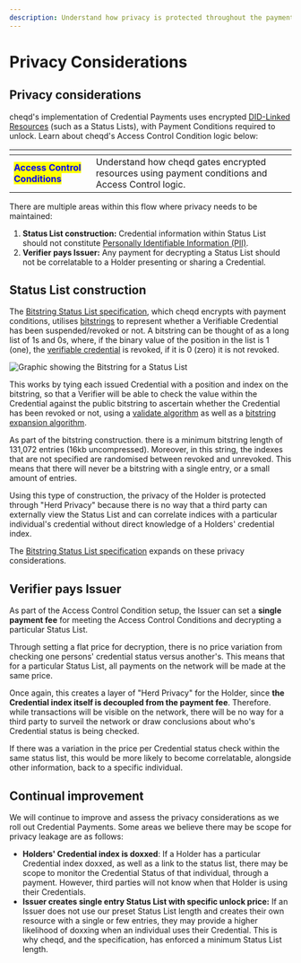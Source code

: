 ```yaml
---
description: Understand how privacy is protected throughout the payment flow
---
```


# Privacy Considerations

## Privacy considerations

cheqd's implementation of Credential Payments uses encrypted [DID-Linked Resources](../../did-linked-resources/understanding-dlrs/) (such as a Status Lists), with Payment Conditions required to unlock. Learn about cheqd's Access Control Condition logic below:

<table data-card-size="large" data-view="cards"><thead><tr><th></th><th></th></tr></thead><tbody><tr><td><mark style="color:blue;"><strong>Access Control Conditions</strong></mark></td><td>Understand how cheqd gates encrypted resources using payment conditions and Access Control logic.</td></tr></tbody></table>

There are multiple areas within this flow where privacy needs to be maintained:

1. **Status List construction:** Credential information within Status List should not constitute [Personally Identifiable Information (PII)](https://en.wikipedia.org/wiki/Personal_data).
2. **Verifier pays Issuer:** Any payment for decrypting a Status List should not be correlatable to a Holder presenting or sharing a Credential.

## Status List construction

The [Bitstring Status List specification](https://www.w3.org/TR/vc-bitstring-status-list/), which cheqd encrypts with payment conditions, utilises [bitstrings](https://w3c-ccg.github.io/vc-status-list-2021/#conceptual-framework) to represent whether a Verifiable Credential has been suspended/revoked or not. A bitstring can be thought of as a long list of 1s and 0s, where, if the binary value of the position in the list is 1 (one), the [verifiable credential](https://w3c-ccg.github.io/vc-status-list-2021/#dfn-verifiable-credentials) is revoked, if it is 0 (zero) it is not revoked.

![Graphic showing the Bitstring for a Status List](<../../../.gitbook/assets/StatusList21 Bitstring.png>)

This works by tying each issued Credential with a position and index on the bitstring, so that a Verifier will be able to check the value within the Credential against the public bitstring to ascertain whether the Credential has been revoked or not, using a [validate algorithm](https://w3c-ccg.github.io/vc-status-list-2021/#validate-algorithm) as well as a [bitstring expansion algorithm](https://w3c-ccg.github.io/vc-status-list-2021/#bitstring-expansion-algorithm).

As part of the bitstring construction. there is a minimum bitstring length of 131,072 entries (16kb uncompressed). Moreover, in this string, the indexes that are not specified are randomised between revoked and unrevoked. This means that there will never be a bitstring with a single entry, or a small amount of entries.&#x20;

Using this type of construction, the privacy of the Holder is protected through "Herd Privacy" because there is no way that a third party can externally view the Status List and can correlate indices with a particular individual's credential without direct knowledge of a Holders' credential index.

The [Bitstring Status List specification](https://www.w3.org/TR/vc-bitstring-status-list/) expands on these privacy considerations.

## Verifier pays Issuer

As part of the Access Control Condition setup, the Issuer can set a **single payment fee** for meeting the Access Control Conditions and decrypting a particular Status List.&#x20;

Through setting a flat price for decryption, there is no price variation from checking one persons' credential status versus another's. This means that for a particular Status List, all payments on the network will be made at the same price.&#x20;

Once again, this creates a layer of "Herd Privacy" for the Holder, since **the Credential index itself is decoupled from the payment fee**. Therefore. while transactions will be visible on the network, there will be no way for a third party to surveil the network or draw conclusions about who's Credential status is being checked.&#x20;

If there was a variation in the price per Credential status check within the same status list, this would be more likely to become correlatable, alongside other information, back to a specific individual.&#x20;

## Continual improvement

We will continue to improve and assess the privacy considerations as we roll out Credential Payments. Some areas we believe there may be scope for privacy leakage are as follows:

* **Holders' Credential index is doxxed**: If a Holder has a particular Credential index doxxed, as well as a link to the status list, there may be scope to monitor the Credential Status of that individual, through a payment. However, third parties will not know when that Holder is using their Credentials.&#x20;
* **Issuer creates single entry Status List with specific unlock price:** If an Issuer does not use our preset Status List length and creates their own resource with a single or few entries, they may provide a higher likelihood of doxxing when an individual uses their Credential. This is why cheqd, and the specification, has enforced a minimum Status List length.
